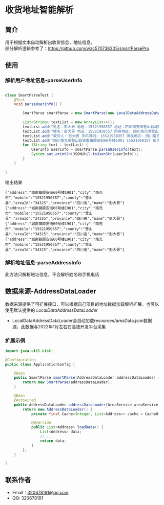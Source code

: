 # 收货地址智能解析

## 简介
用于根据文本自动解析出收货信息，地址信息。 \
部分解析逻辑参考了：https://github.com/wzc570738205/smartParsePro

## 使用
### 解析用户地址信息-parseUserInfo
```java

class SmartParseTest {
    @Test
    void parseUserInfo() {

        SmartParse smartParse = new SmartParse(new LocalDataAddressDataLoader());
        
        List<String> textList = new ArrayList<>();
        textList.add("姓名：彭大哥 电话：15521950357 地址：四川南充市营山县城南镇顺安街60号楼1901");
        textList.add("姓名：彭大哥 电话：15521950357 所在地区: 四川南充市营山县城南镇 详细地址: 顺安街60号楼1901");
        textList.add("收货人: 彭大哥 手机号码: 15521950357 所在地区: 四川南充市营山县城南镇 详细地址: 顺安街60号楼1901");
        textList.add("四川南充市营山县城南镇顺安街60号楼1901 15521950357 彭大哥");
        for (String text : textList) {
            UserInfo userInfo = smartParse.parseUserInfo(text);
            System.out.println(JSONUtil.toJsonStr(userInfo));
        }
    }
    
}
```
输出结果
```text
{"address":"城南镇顺安街60号楼1901","city":"南充市","mobile":"15521950357","county":"营山县","areaId":"34325","province":"四川省","name":"彭大哥"}
{"address":"城南镇顺安街60号楼1901","city":"南充市","mobile":"15521950357","county":"营山县","areaId":"34325","province":"四川省","name":"彭大哥"}
{"address":"城南镇顺安街60号楼1901","city":"南充市","mobile":"15521950357","county":"营山县","areaId":"34325","province":"四川省","name":"彭大哥"}
{"address":"城南镇顺安街60号楼1901","city":"南充市","mobile":"15521950357","county":"营山县","areaId":"34325","province":"四川省","name":"彭大哥"}
```

### 解析地址信息-parseAddressInfo
此方法只解析地址信息，不会解析姓名和手机电话

## 数据来源-AddressDataLoader
数据来源提供了可扩展接口，可以根据自己项目的地址数据加载解析扩展，也可以使用默认提供的 *LocalDataAddressDataLoader*
- LocalDataAddressDataLoader会自动加载resources/areaData.json数据源，此数据与2022年1月左右在高德开发平台采集
### 扩展示例
```java
import java.util.List;

@Configuration
public class ApplicationConfig {

    @Bean
    public SmartParse smartParse(AddressDataLoader addressDataLoader) {
        return new SmartParse(addressDataLoader);
    }

    @Bean
    @Autowired
    public AddressDataLoader addressDataLoader(AreaService areaService) {
        return new AddressDataLoader() {
            private final Cache<Integer, List<Address>> cache = CacheUtil.newFIFOCache(1);

            @Override
            public List<Address> loadData() {
                List<Address> data;
                // ...
                return data;
            }
        };
    }

}
```




## 联系作者
* Email：320678191@qq.com
* QQ: 320678191
